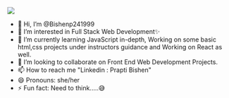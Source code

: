 
  ![](https://komarev.com/ghpvc/?username=Bishenp24199&color=blueviolet&style=plastic&abbreviated=true)
  
- 👋 Hi, I’m @Bishenp241999
- 👀 I’m interested in Full Stack Web Development✨
- 🌱 I’m currently learning JavaScript in-depth, Working on some basic html,css projects under instructors guidance and Working on React as well.
- 💞️ I’m looking to collaborate on Front End Web Development Projects.
- 📫 How to reach me "Linkedin : Prapti Bishen"
- 😄 Pronouns: she/her
- ⚡ Fun fact: Need to think.....😅
  








<!---
Bishenp241999/Bishenp241999 is a ✨ special ✨ repository because its `README.md` (this file) appears on your GitHub profile.
You can click the Preview link to take a look at your changes.
--->
